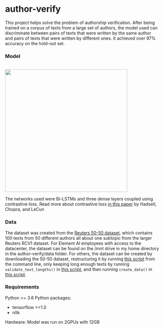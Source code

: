 # author-verify

This project helps solve the problem of authorship verification. After being trained on a corpus of texts from a large set of authors, the model used can discriminate between pairs of texts that were written by the same author and pairs of texts that were written by different ones. It achieved over 97% accuracy on the hold-out set.

### Model

<br>
<img src="https://cdn-images-1.medium.com/max/1200/1*XzVUiq-3lYFtZEW3XfmKqg.jpeg" width="400">
<br>

The networks used were Bi-LSTMs and three dense layers coupled using contrastive loss. Read more about contrastive loss [in this paper](http://yann.lecun.com/exdb/publis/pdf/hadsell-chopra-lecun-06.pdf) by Hadsell, Chopra, and LeCun

### Data
The dataset was created from the [Reuters 50-50 dataset](https://archive.ics.uci.edu/ml/datasets/Reuter_50_50), which contains 100 texts from 50 different authors all about one subtopic from the larger Reuters RCV1 dataset. For Element AI employees with access to the datacenter, the dataset can be found on the /mnt drive in my home directory in the author-verify/data folder. For others, the dataset can be created by downloading the 50-50 dataset, restructuring it by running [this script](scripts/restructure_data.py) from the command line, only keeping long enough texts by running `validate_text_lengths()` in [this script](scripts/utils.py), and then running `create_data()` in [this script](scripts/lstm_contrastive.py).

### Requirements
Python >= 3.6
Python packages:
- tensorflow >=1.0
- nltk

Hardware:
Model was run on 2GPUs with 12GB

